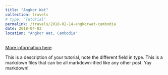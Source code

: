 ```yaml
---
title: "Angkor Wat"
collection: travels
# type: "Tutorial"
permalink: /travels/2018-02-14-angkorwat-cambodia
date: 2018-04-03
location: "Angkor Wat, Cambodia"
---
```


[More information here](http://exampleurl.com)

This is a description of your tutorial, note the different field in type. This is a markdown files that can be all markdown-ified like any other post. Yay markdown!
